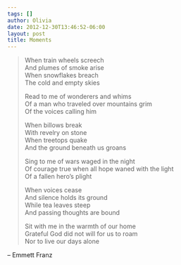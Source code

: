 ```yaml
---
tags: []
author: Olivia
date: 2012-12-30T13:46:52-06:00
layout: post
title: Moments
---
```


> When train wheels screech<br/>
> And plumes of smoke arise<br/>
> When snowflakes breach<br/>
> The cold and empty skies
>
> Read to me of wonderers and whims<br/>
> Of a man who traveled over mountains grim<br/>
> Of the voices calling him
>
> When billows break<br/>
> With revelry on stone<br/>
> When treetops quake<br/>
> And the ground beneath us groans
>
> Sing to me of wars waged in the night<br/>
> Of courage true when all hope waned with the light<br/>
> Of a fallen hero’s plight
>
> When voices cease<br/>
> And silence holds its ground<br/>
> While tea leaves steep<br/>
> And passing thoughts are bound
>
> Sit with me in the warmth of our home<br/>
> Grateful God did not will for us to roam<br/>
> Nor to live our days alone

– Emmett Franz
